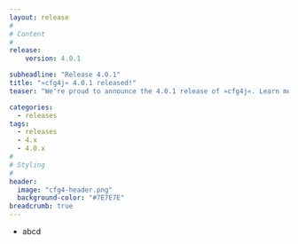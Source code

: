 ```yaml
---
layout: release
#
# Content
#
release:
    version: 4.0.1

subheadline: "Release 4.0.1"
title: "»cfg4j« 4.0.1 released!"
teaser: "We're proud to announce the 4.0.1 release of »cfg4j«. Learn more about new features in this article."

categories:
  - releases
tags:
  - releases
  - 4.x
  - 4.0.x
#
# Styling
#
header:
  image: "cfg4-header.png"
  background-color: "#7E7E7E"
breadcrumb: true
---
```


* abcd